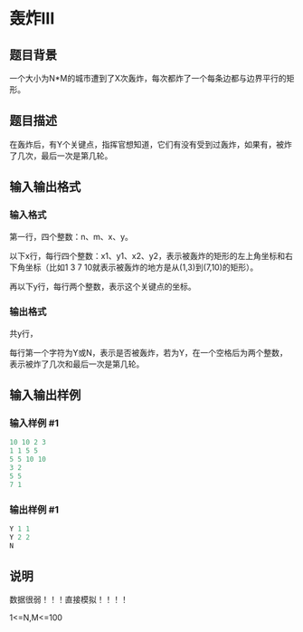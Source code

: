 # 轰炸III

## 题目背景

一个大小为N\*M的城市遭到了X次轰炸，每次都炸了一个每条边都与边界平行的矩形。

## 题目描述

在轰炸后，有Y个关键点，指挥官想知道，它们有没有受到过轰炸，如果有，被炸了几次，最后一次是第几轮。

## 输入输出格式

### 输入格式

第一行，四个整数：n、m、x、y。

以下x行，每行四个整数：x1、y1、x2、y2，表示被轰炸的矩形的左上角坐标和右下角坐标（比如1 3 7 10就表示被轰炸的地方是从(1,3)到(7,10)的矩形）。

再以下y行，每行两个整数，表示这个关键点的坐标。

### 输出格式

共y行，

每行第一个字符为Y或N，表示是否被轰炸，若为Y，在一个空格后为两个整数，表示被炸了几次和最后一次是第几轮。

## 输入输出样例

### 输入样例 #1

```cpp
10 10 2 3
1 1 5 5
5 5 10 10
3 2
5 5
7 1

```
### 输出样例 #1

```cpp
Y 1 1
Y 2 2
N

```
## 说明

数据很弱！！！直接模拟！！！！

1<=N,M<=100

